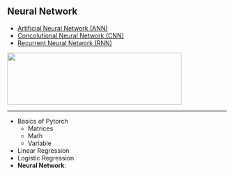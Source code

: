 ## Neural Network
  - [Artificial Neural Network (ANN)](https://github.com/ankur715/data_science/blob/master/deep_learning_pytorch/ann.ipynb)
  - [Concolutional Neural Network (CNN)](https://github.com/ankur715/data_science/blob/master/deep_learning_pytorch/cnn.ipynb)
  - [Recurrent Neural Network (RNN)](https://github.com/ankur715/data_science/blob/master/deep_learning_pytorch/rnn.ipynb)
<p align="left"><img width="400" height="120" src="https://miro.medium.com/max/1200/1*r2eKvfvYPQuizKLOh9q7Hw.jpeg"></p>

---

- Basics of Pytorch
  - Matrices
  - Math
  - Variable
- Linear Regression
- Logistic Regression
- __Neural Network__:
